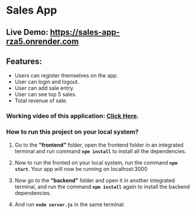 # Sales App

## Live Demo: https://sales-app-rza5.onrender.com

## Features:

- Users can register themselves on the app.
- User can login and logout.
- User can add sale entry.
- User can see top 5 sales.
- Total revenue of sale.

### Working video of this application: [Click Here](https://drive.google.com/file/d/1SlO-u27iy571RkscZvV5293tPtCpeRYz/view?usp=sharing).

### How to run this project on your local system?

1. Go to the **"frontend"** folder, open the frontend folder in an integrated terminal and run command **`npm install`** to install all the dependencies.
2. Now to run the fronted on your local system, run the command **`npm start`**. Your app will now be running on localhost:3000

3. Now go to the **"backend"** folder and open it in another integrated terminal, and run the command **`npm install`** again to install the backend dependencies.
4. And run **`node server.js`** in the same terminal.
